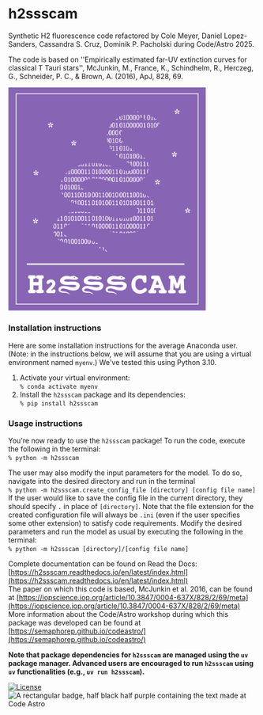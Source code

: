 # h2ssscam
Synthetic H2 fluorescence code refactored by Cole Meyer, Daniel Lopez-Sanders, Cassandra S. Cruz, Dominik P. Pacholski during Code/Astro 2025.

The code is based on  ''Empirically estimated far-UV extinction curves for classical T Tauri stars'', McJunkin, M., France, K., Schindhelm, R., Herczeg, G., Schneider, P. C., & Brown, A. (2016), ApJ, 828, 69.

<img src="https://raw.githubusercontent.com/colemeyer/h2ssscam/main/assets/img/SDG_logo.png" alt="Purple square logo with white border, showing a snake silhouette made of binary code and surrounded by asterisks, with the text H2SSSSCAM in stylized font at the bottom." title="h2ssscam logo" width="400">

### Installation instructions
Here are some installation instructions for the average Anaconda user. (Note: in the instructions below, we will assume that you are using a virtual environment named `myenv`.) We've tested this using Python 3.10.
1. Activate your virtual environment:<br>
    `% conda activate myenv`
2. Install the `h2ssscam` package and its dependencies:<br>
    `% pip install h2ssscam`

### Usage instructions

You're now ready to use the `h2ssscam` package! To run the code, execute the following in the terminal:<br>
    `% python -m h2ssscam`

The user may also modify the input parameters for the model. To do so, navigate into the desired directory and run in the terminal<br>
    `% python -m h2ssscam.create_config_file [directory] [config file name]`<br>
If the user would like to save the config file in the current directory, they should specify `.` in place of `[directory]`. Note that the file extension for the created configuration file will always be `.ini` (even if the user specifies some other extension) to satisfy code requirements. Modify the desired parameters and run the model as usual by executing the following in the terminal:<br>
    `% python -m h2ssscam [directory]/[config file name]`

Complete documentation can be found on Read the Docs: [https://h2ssscam.readthedocs.io/en/latest/index.html](https://h2ssscam.readthedocs.io/en/latest/index.html)<br>
The paper on which this code is based, McJunkin et al. 2016, can be found at [https://iopscience.iop.org/article/10.3847/0004-637X/828/2/69/meta](https://iopscience.iop.org/article/10.3847/0004-637X/828/2/69/meta)<br>
More information about the Code/Astro workshop during which this package was developed can be found at [https://semaphorep.github.io/codeastro/](https://semaphorep.github.io/codeastro/)

**Note that package dependencies for `h2ssscam` are managed using the `uv` package manager. Advanced users are encouraged to run `h2ssscam` using `uv` functionalities (e.g., `uv run h2ssscam`).**

[![License](https://img.shields.io/badge/License-BSD%203--Clause-blue.svg)](https://opensource.org/licenses/BSD-3-Clause) ![A rectangular badge, half black half purple containing the text made at Code Astro](https://img.shields.io/badge/Made%20at-Code/Astro-blueviolet.svg)

